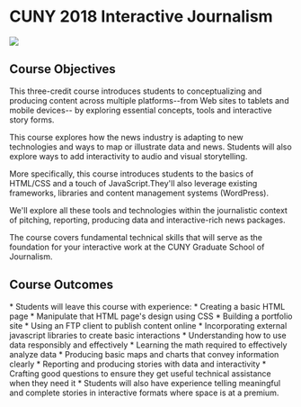 <h1>CUNY 2018 Interactive Journalism</h1>
<img src="https://media3.giphy.com/media/SF565FdZWkE12/giphy.gif">

<h2>Course Objectives</h2>

This three-credit course introduces students to conceptualizing and producing content across multiple platforms--from Web sites to tablets and mobile devices-- by exploring essential concepts, tools and interactive story forms.

This course explores how the news industry is adapting to new technologies and ways to map or illustrate data and news. Students will also explore ways to add interactivity to audio and visual storytelling.

More specifically, this course introduces students to the basics of HTML/CSS and a touch of JavaScript.They'll also leverage existing frameworks, libraries and content management systems (WordPress).

We'll explore all these tools and technologies within the journalistic context of pitching, reporting, producing data and interactive-rich news packages.

The course covers fundamental technical skills that will serve as the foundation for your interactive work at the CUNY Graduate School of Journalism.

<h2>Course Outcomes</h2>
* Students will leave this course with experience:
* Creating a basic HTML page
* Manipulate that HTML page's design using CSS
* Building a portfolio site
* Using an FTP client to publish content online
* Incorporating external javascript libraries to create basic interactions
* Understanding how to use data responsibly and effectively
* Learning the math required to effectively analyze data
* Producing basic maps and charts that convey information clearly
* Reporting and producing stories with data and interactivity
* Crafting good questions to ensure they get useful technical assistance when they need it
* Students will also have experience telling meaningful and complete stories in interactive formats where space is at a premium.
